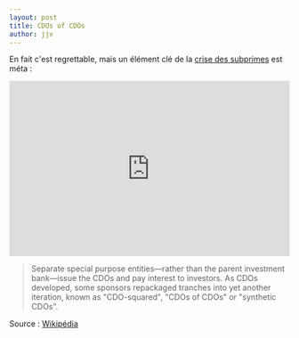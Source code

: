 ```yaml
---
layout: post
title: CDOs of CDOs
author: jjv
---
```


En fait c'est regrettable, mais un élément clé de la [crise des subprimes](https://en.wikipedia.org/wiki/Subprime_mortgage_crisis) est méta :

<iframe width="560" height="315" style="max-width: 100%" src="https://www.youtube.com/embed/EEXTqtH-Oo4?start=92" frameborder="0" allow="autoplay; encrypted-media" allowfullscreen></iframe>

> Separate special purpose entities—rather than the parent investment bank—issue the CDOs and pay interest to investors. As CDOs developed, some sponsors repackaged tranches into yet another iteration, known as "CDO-squared", "CDOs of CDOs" or "synthetic CDOs".

Source : [Wikipédia](https://en.wikipedia.org/wiki/Collateralized_debt_obligation)
